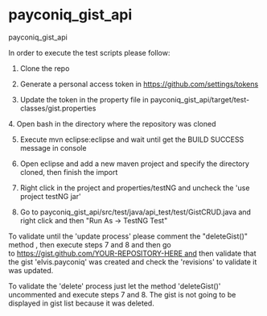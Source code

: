 # payconiq_gist_api
payconiq_gist_api

In order to execute the test scripts please follow: 
1. Clone the repo

2. Generate a personal access token in https://github.com/settings/tokens

3. Update the token in the property file in payconiq_gist_api/target/test-classes/gist.properties

4. Open bash in the directory where the repository was cloned

5. Execute mvn eclipse:eclipse and wait until get the BUILD SUCCESS message in console

6. Open eclipse and add a new maven project and specify the directory cloned, then finish the import

7. Right click in the project and properties/testNG and uncheck the 'use project testNG jar'

8. Go to payconiq_gist_api/src/test/java/api_test/test/GistCRUD.java and right click and then "Run As -> TestNG Test"


To validate until the 'update process' please comment the "deleteGist()" method , then execute steps 7 and 8 and then go to https://gist.github.com/YOUR-REPOSITORY-HERE and then validate that the gist 'elvis.payconiq' was created and check the 'revisions' to validate it was updated.

To validate the 'delete' process just let the method 'deleteGist()' uncommented and execute steps 7 and 8. The gist is not going to be displayed in gist list because it was deleted.
